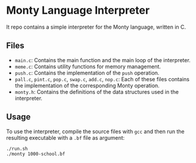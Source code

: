 # Monty Language Interpreter

It repo contains a simple interpreter for the Monty language, written in C.

## Files

- `main.c`: Contains the main function and the main loop of the interpreter.
- `meme.c`: Contains utility functions for memory management.
- `push.c`: Contains the implementation of the `push` operation.
- `pall.c`, `pint.c`, `pop.c`, `swap.c`, `add.c`, `nop.c`: Each of these files contains the implementation of the corresponding Monty operation.
- `monty.h`: Contains the definitions of the data structures used in the interpreter.

## Usage

To use the interpreter, compile the source files with `gcc` and then run the resulting executable with a `.bf` file as argument:

```sh
./run.sh
./monty 1000-school.bf
```

